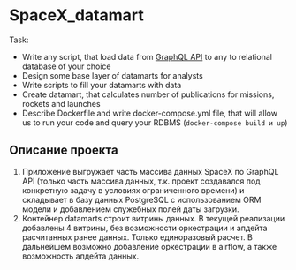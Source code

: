 # SpaceX_datamart
Task:

- Write any script, that load data from [GraphQL API](https://studio.apollographql.com/public/SpaceX-pxxbxen/home) to any to relational database of your choice
- Design some base layer of datamarts for analysts
- Write scripts to fill your datamarts with data
- Create datamart, that calculates number of publications for missions, rockets and launches
- Describe Dockerfile and write docker-compose.yml file, that will allow us to run your code and query your RDBMS (`docker-compose build и up`)

## Описание проекта
1. Приложение выгружает часть массива данных SpaceX по GraphQL API (только часть массива данных, т.к. проект создавался под конкретную задачу в условиях ограниченного времени) и складывает в базу данных PostgreSQL с использованием ORM модели и добавлением служебных полей даты загрузки.
2. Контейнер datamarts строит витрины данных. В текущей реализации добавлены 4 витрины, без возможности оркестрации и апдейта расчитанных ранее данных. Только единоразовый расчет. В дальнейшем возможно добавление оркестрации в airflow, а также возможность апдейта данных.

